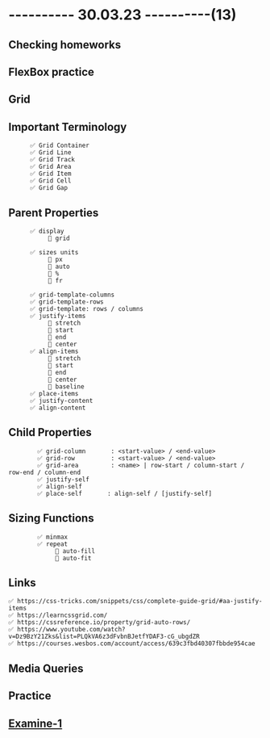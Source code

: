 # ---------- 30.03.23 ----------(13)

## Checking homeworks

## FlexBox practice

## Grid

## Important Terminology

          ✅ Grid Container
          ✅ Grid Line
          ✅ Grid Track
          ✅ Grid Area
          ✅ Grid Item
          ✅ Grid Cell
          ✅ Grid Gap

## Parent Properties

          ✅ display
               🎁 grid

          ✅ sizes units
               🎁 px
               🎁 auto
               🎁 %
               🎁 fr

          ✅ grid-template-columns
          ✅ grid-template-rows
          ✅ grid-template: rows / columns
          ✅ justify-items
               🎁 stretch
               🎁 start
               🎁 end
               🎁 center
          ✅ align-items
               🎁 stretch
               🎁 start
               🎁 end
               🎁 center
               🎁 baseline
          ✅ place-items
          ✅ justify-content
          ✅ align-content

## Child Properties

            ✅ grid-column       : <start-value> / <end-value>
            ✅ grid-row          : <start-value> / <end-value>
            ✅ grid-area         : <name> | row-start / column-start / row-end / column-end
            ✅ justify-self
            ✅ align-self
            ✅ place-self       : align-self / [justify-self]

## Sizing Functions

            ✅ minmax
            ✅ repeat
                 🎁 auto-fill
                 🎁 auto-fit

## Links

    ✅ https://css-tricks.com/snippets/css/complete-guide-grid/#aa-justify-items
    ✅ https://learncssgrid.com/
    ✅ https://cssreference.io/property/grid-auto-rows/
    ✅ https://www.youtube.com/watch?v=Dz9BzY21Zks&list=PLQkVA6z3dFvbnBJetfYDAF3-cG_ubgdZR
    ✅ https://courses.wesbos.com/account/access/639c3fbd40307fbbde954cae

## Media Queries

## Practice

## [Examine-1](https://bit.ly/3zhUpMt)
